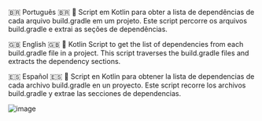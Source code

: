 🇧🇷 Português 🇧🇷
📜 Script em Kotlin para obter a lista de dependências de cada arquivo build.gradle em um projeto. Este script percorre os arquivos build.gradle e extrai as seções de dependências.

🇬🇧 English 🇬🇧
📜 Kotlin Script to get the list of dependencies from each build.gradle file in a project. This script traverses the build.gradle files and extracts the dependency sections.

🇪🇸 Español 🇪🇸
📜 Script en Kotlin para obtener la lista de dependencias de cada archivo build.gradle en un proyecto. Este script recorre los archivos build.gradle y extrae las secciones de dependencias.



![image](https://github.com/user-attachments/assets/0ecb44b7-b582-427a-a21e-2e987ac31cf6)
